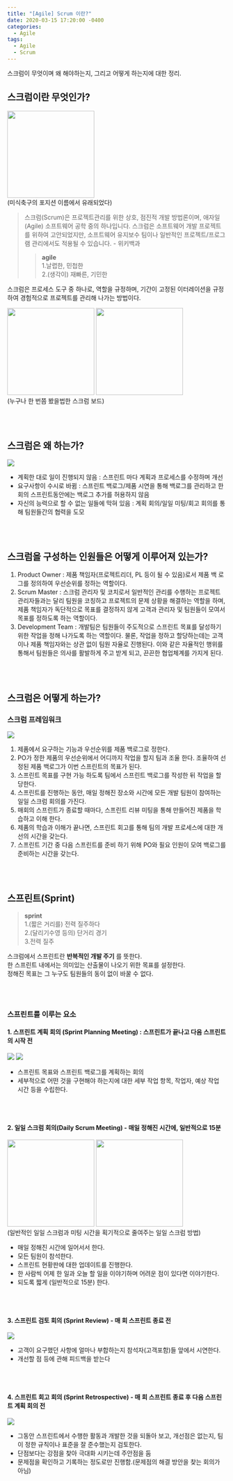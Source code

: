 ```yaml
---
title: "[Agile] Scrum 이란?"
date: 2020-03-15 17:20:00 -0400
categories:
  - Agile
tags:
  - Agile
  - Scrum
---
```


스크럼이 무엇이며 왜 해야하는지, 그리고 어떻게 하는지에 대한 정리.

## 스크럼이란 무엇인가?
<img src="/assets/images/scrum/scrum_origin.png" height="200"><br/>(미식축구의 포지션 이름에서 유래되었다)

> 스크럼(Scrum)은 프로젝트관리를 위한 상호, 점진적 개발 방법론이며, 애자일(Agile) 소프트웨어 공학 중의 하나입니다. 스크럼은 소프트웨어 개발 프로젝트를 위하여 고안되었지만, 소프트웨어 유지보수 팀이나 일반적인 프로젝트/프로그램 관리에서도 적용될 수 있습니다. - 위키백과 
>> **agile**  
>> 1.날렵한, 민첩한  
>> 2.(생각이) 재빠른, 기민한

스크럼은 프로세스 도구 중 하나로, 역할을 규정하며, 기간이 고정된 이터레이션을 규정하여 경험적으로 프로젝트를 관리해 나가는 방법이다.

<img src="/assets/images/scrum/scrum_board.png" height="200"> <img src="/assets/images/scrum/scrum_board2.png" height="200">
<br/>(누구나 한 번쯤 봤을법한 스크럼 보드)

<br/><br/>

## 스크럼은 왜 하는가?
![](/assets/images/scrum/scrum_why.png)
- 계획한 대로 일이 진행되지 않음 : 스프린트 마다 계획과 프로세스를 수정하며 개선
- 요구사항이 수시로 바뀜 : 스프린트 백로그/제품 시연을 통해 백로그를 관리하고 한 회의 스프린트동안에는 백로그 추가를 허용하지 않음
- 자신의 능력으로 할 수 없는 일들에 막혀 있음 : 계획 회의/일일 미팅/회고 회의를 통해 팀원들간의 협력을 도모

<br/><br/>

## 스크럼을 구성하는 인원들은 어떻게 이루어져 있는가?
1. Product Owner : 제품 책임자(프로젝트리더, PL 등이 될 수 있음)로서 제품 백 로그를 정의하여 우선순위를 정하는 역할이다.
2. Scrum Master : 스크럼 관리자 및 코치로서 일반적인 관리를 수행하는 프로젝트 관리자들과는 달리 팀원을 코칭하고 프로젝트의 문제 상황을 해결하는 역할을 하며, 제품 책임자가 독단적으로 목표를 결정하지 않게 고객과 관리자 및 팀원들이 모여서 목표를 정하도록 하는 역할이다.
3. Development Team : 개발팀은 팀원들이 주도적으로 스프린트 목표를 달성하기 위한 작업을 정해 나가도록 하는 역할이다. 물론, 작업을 정하고 할당하는데는 고객이나 제품 책임자와는 상관 없이 팀원 자율로 진행된다. 이와 같은 자율적인 행위를 통해서 팀원들은 의사를 활발하게 주고 받게 되고, 끈끈한 협업체계를 가지게 된다.

<br/><br/>

## 스크럼은 어떻게 하는가?
### 스크럼 프레임워크
![](/assets/images/scrum/scrum_framework.png)
1. 제품에서 요구하는 기능과 우선순위를 제품 백로그로 정한다.
2. PO가 정한 제품의 우선순위에서 어디까지 작업을 할지 팀과 조율 한다. 조율하여 선정된 제품 백로그가 이번 스프린트의 목표가 된다.
3. 스프린트 목표를 구현 가능 하도록 팀에서 스프린트 백로그를 작성한 뒤 작업을 할당한다.
4. 스프린트를 진행하는 동안, 매일 정해진 장소와 시간에 모든 개발 팀원이 참여하는 일일 스크럼 회의를 가진다.
5. 매회의 스프린트가 종료할 때마다, 스프린트 리뷰 미팅을 통해 만들어진 제품을 학습하고 이해 한다.
6. 제품의 학습과 이해가 끝나면, 스프린트 회고를 통해 팀의 개발 프로세스에 대한 개선의 시간을 갖는다.
7. 스프린트 기간 중 다음 스프린트를 준비 하기 위해 PO와 필요 인원이 모여 백로그를 준비하는 시간을 갖는다.

<br/><br/>

## 스프린트(Sprint)
> **sprint**  
> 1.(짧은 거리를) 전력 질주하다  
> 2.(달리기수영 등의) 단거리 경기  
> 3.전력 질주

스크럼에서 스프린트란 **반복적인 개발 주기** 를 뜻한다.  
한 스프린트 내에서는 의미있는 산출물이 나오기 위한 목표를 설정한다.  
정해진 목표는 그 누구도 팀원들의 동이 없이 바꿀 수 없다.

<br/><br/>

### 스프린트를 이루는 요소

#### 1. 스프린트 계획 회의 (Sprint Planning Meeting) : 스프린트가 끝나고 다음 스프린트의 시작 전
![](/assets/images/scrum/con_planning_req.png) ![](/assets/images/scrum/con_planning_add_issue.png) <br/>
- 스프린트 목표와 스프린트 백로그를 계획하는 회의
- 세부적으로 어떤 것을 구현해야 하는지에 대한 세부 작업 항목, 작업자, 예상 작업 시간 등을 수립한다.

<br/><br/>

#### 2. 일일 스크럼 회의(Daily Scrum Meeting) - 매일 정해진 시간에, 일반적으로 15분
<img src="/assets/images/scrum/scrum_daily.png" height="200"> <img src="/assets/images/scrum/scrum_daily_flank.png" height="200">
<br/>(일반적인 일일 스크럼과 미팅 시간을 획기적으로 줄여주는 일일 스크럼 방법) 
- 매일 정해진 시간에 일어서서 한다.
- 모든 팀원이 참석한다.
- 스프린트 현황판에 대한 업데이트를 진행한다.
- 한 사람씩 어제 한 일과 오늘 할 일을 이야기하며 어려운 점이 있다면 이야기한다.
- 되도록 짧게 (일반적으로 15분) 한다.

<br/><br/>

#### 3. 스프린트 검토 회의 (Sprint Review) - 매 회 스프린트 종료 전
![](/assets/images/scrum/con_review.png) <br/>
- 고객이 요구했던 사항에 얼마나 부합하는지 참석자(고객포함)들 앞에서 시연한다.
- 개선할 점 등에 관해 피드백을 받는다

<br/><br/>

#### 4. 스프린트 회고 회의 (Sprint Retrospective) - 매 회 스프린트 종료 후 다음 스프린트 계획 회의 전
![](/assets/images/scrum/con_retrospective.png) <br/>
- 그동안 스프린트에서 수행한 활동과 개발한 것을 되돌아 보고, 개선점은 없는지, 팀이 정한 규칙이나 표준을 잘 준수했는지 검토한다.
- 단점보다는 강점을 찾아 극대화 시키는데 주안점을 둠
- 문제점을 확인하고 기록하는 정도로만 진행함.(문제점의 해결 방안을 찾는 회의가 아님)

<br/><br/>


